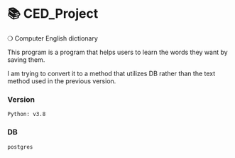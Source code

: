 # 📚 CED_Project
❍ Computer English dictionary

This program is a program that helps users to learn the words they want by saving them.

I am trying to convert it to a method that utilizes DB rather than the text method used in the previous version.

### Version
```commandline
Python: v3.8
```

### DB
```commandline
postgres
```